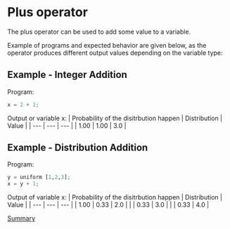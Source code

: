 # Plus operator

The plus operator can be used to add some value to a variable.

Example of programs and expected behavior are given below, as the operator produces different output values depending on the variable type:

## Example - Integer Addition

Program:
```python
x = 2 + 1;
```

Output or variable x:
| Probability of the disitrbution happen | Distribution | Value | 
| --- | --- | --- |
| 1.00 | 1.00 | 3.0 |

## Example - Distribution Addition
Program:
```python
y = uniform [1,2,3];
x = y + 1;
```

Output of variable x:
| Probability of the disitrbution happen | Distribution | Value | 
| --- | --- | --- |
| 1.00 | 0.33 | 2.0 |
| | 0.33 | 3.0 |
| | 0.33 | 4.0 |

[Summary](https://github.com/gleisonsdm/Kuifje-Documentation)
